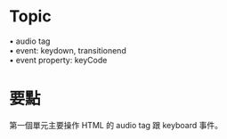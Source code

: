 # Topic
• audio tag</br>
• event: keydown, transitionend</br>
• event property: keyCode</br>

# 要點
第一個單元主要操作 HTML 的 audio tag 跟 keyboard 事件。
